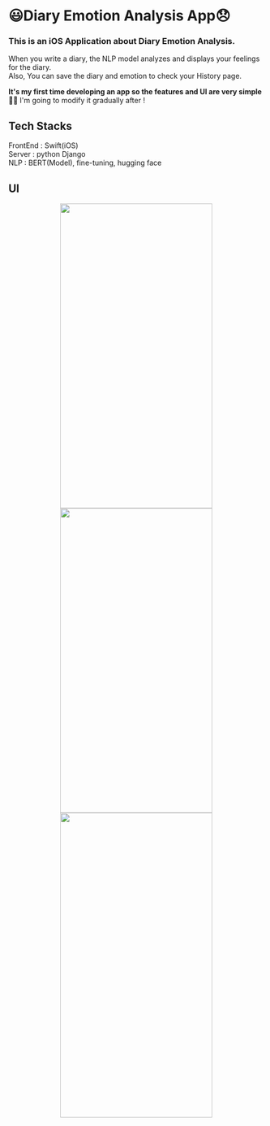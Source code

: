 <!-- 들어가야 하는 내용 
      프로젝트명, app이 무엇을 하는지, 왜 그 기술을 사용했는지, 당면한 문제나 나중에 추가하고 싶은 기능이 있는지 -->
# 😃Diary Emotion Analysis App😞
### This is an iOS Application about Diary Emotion Analysis.<br>
When you write a diary, the NLP model analyzes and displays your feelings for the diary. <br>
Also, You can save the diary and emotion to check your History page. <br>

**It's my first time developing an app so the features and UI are very simple 🥲😅**
I'm going to modify it gradually after !

## Tech Stacks
FrontEnd : Swift(iOS) <br>
Server : python Django <br>
NLP : BERT(Model), fine-tuning, hugging face

## UI
<!-- 바꾼 모델은 맘에 안드므로 일단 이미지 이걸로 해두고 다음에 수정하기 -->
<p align="center">
<img src="https://github.com/user-attachments/assets/d5e69142-f34b-439e-81c7-08b97d3fbb36" width="300" height="600"/>
<img src="https://github.com/user-attachments/assets/3a98249f-05ed-4737-9826-fe6e9711d3c5" width="300" height="600"/>
<img src="https://github.com/user-attachments/assets/671a6e35-e176-4a65-a84f-26debf25b426" width="300" height="600"/>
</p>

